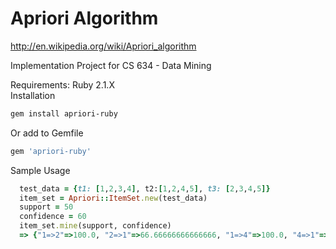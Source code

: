 Apriori Algorithm
===========
http://en.wikipedia.org/wiki/Apriori_algorithm

Implementation Project for CS 634 - Data Mining

Requirements: Ruby 2.1.X  
Installation
```bash
gem install apriori-ruby
```
Or add to Gemfile
```ruby
gem 'apriori-ruby'
```

Sample Usage
```ruby
  test_data = {t1: [1,2,3,4], t2:[1,2,4,5], t3: [2,3,4,5]}
  item_set = Apriori::ItemSet.new(test_data)
  support = 50
  confidence = 60
  item_set.mine(support, confidence)
  => {"1=>2"=>100.0, "2=>1"=>66.66666666666666, "1=>4"=>100.0, "4=>1"=>66.66666666666666, "2=>3"=>66.66666666666666, "3=>2"=>100.0, "2=>4"=>100.0, "4=>2"=>100.0, "2=>5"=>66.66666666666666, "5=>2"=>100.0, "3=>4"=>100.0, "4=>3"=>66.66666666666666, "4=>5"=>66.66666666666666, "5=>4"=>100.0, "1=>2,4"=>100.0, "2=>1,4"=>66.66666666666666, "4=>1,2"=>66.66666666666666, "1,2=>4"=>100.0, "1,4=>2"=>100.0, "2,4=>1"=>66.66666666666666}
```
